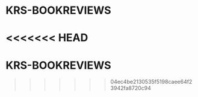 # KRS-BOOKREVIEWS
<<<<<<< HEAD
=======
# KRS-BOOKREVIEWS
>>>>>>> 04ec4be2130535f5198caee64f23942fa8720c94
